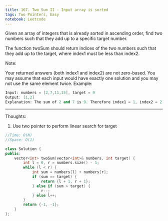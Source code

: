 ```yaml
---
title: 167. Two Sum II - Input array is sorted
tags: Two Pointers, Easy
notebook: Leetcode
---
```


Given an array of integers that is already sorted in ascending order, find two numbers such that they add up to a specific target number.

The function twoSum should return indices of the two numbers such that they add up to the target, where index1 must be less than index2.

Note:

Your returned answers (both index1 and index2) are not zero-based.
You may assume that each input would have exactly one solution and you may not use the same element twice.
Example:

```c++
Input: numbers = [2,7,11,15], target = 9
Output: [1,2]
Explanation: The sum of 2 and 7 is 9. Therefore index1 = 1, index2 = 2.
```
----------
Thoughts:
1. Use two pointer to perform linear search for target

```c++
//Time: O(N)
//Space: O(1)

class Solution {
public:
    vector<int> twoSum(vector<int>& numbers, int target) {
        int l = 0, r = numbers.size() - 1;
        while (l < r) {
            int sum = numbers[l] + numbers[r];
            if (sum == target) {
                return {l + 1, r + 1};
            } else if (sum > target) {
                r--;
            } else l++;
        }
        return {-1, -1};
    }
};
```